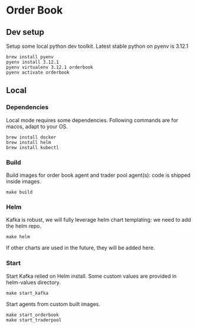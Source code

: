# Order Book

## Dev setup

Setup some local python dev toolkit. Latest stable python on pyenv is 3.12.1

```
brew install pyenv
pyenv install 3.12.1
pyenv virtualenv 3.12.1 orderbook
pyenv activate orderbook
```

## Local

### Dependencies

Local mode requires some dependencies. Following commands are for macos, adapt to your OS.
```
brew install docker
brew install helm
brew install kubectl
```

### Build

Build images for order book agent and trader pool agent(s): code is shipped inside images.
```
make build
```


### Helm

Kafka is robust, we will fully leverage helm chart templating: we need to add the helm repo.
```
make helm
```
If other charts are used in the future, they will be added here.

### Start

Start Kafka relied on Helm install. Some custom values are provided in helm-values directory.
```
make start_kafka
```

Start agents from custom built images.
```
make start_orderbook
make start_traderpool
```